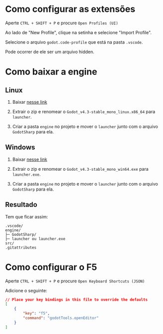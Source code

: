 # Como configurar as extensões

Aperte `CTRL + SHIFT + P` e procure `Open Profiles (UI)`

Ao lado de "New Profile", clique na setinha e selecione "Import Profile".

Selecione o arquivo `godot.code-profile` que está na pasta `.vscode`.

Pode ocorrer de ele ser um arquivo hidden.

# Como baixar a engine

## Linux

1. Baixar [nesse link](https://github.com/godotengine/godot/releases/download/4.3-stable/Godot_v4.3-stable_mono_linux_x86_64.zip)

2. Extrair o zip e renomear o `Godot_v4.3-stable_mono_linux.x86_64` para `launcher`.

3. Criar a pasta `engine` no projeto e mover o `launcher` junto com o arquivo `GodotSharp` para ela.

## Windows

1. Baixar [nesse link](https://github.com/godotengine/godot/releases/download/4.3-stable/Godot_v4.3-stable_mono_win64.zip)

2. Extrair o zip e renomear o `Godot_v4.3-stable_mono_win64.exe` para `launcher.exe`.

3. Criar a pasta `engine` no projeto e mover o `launcher` junto com o arquivo `GodotSharp` para ela.

## Resultado

Tem que ficar assim:

```
.vscode/
engine/
├─ GodotSharp/
├─ launcher ou launcher.exe
src/
.gitattributes
```

# Como configurar o F5

Aperte `CTRL + SHIFT + P` e procure `Open Keyboard Shortcuts (JSON)`

Adicione o seguinte:

```json
// Place your key bindings in this file to override the defaults
[
    {
        "key": "f5",
        "command": "godotTools.openEditor"
    }
]
```
